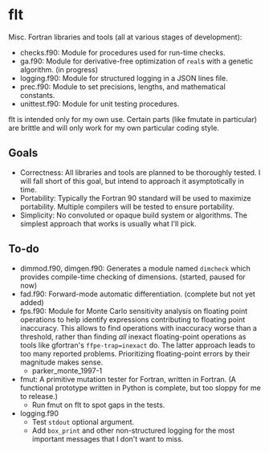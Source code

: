 # flt

Misc. Fortran libraries and tools (all at various stages of development):

- checks.f90: Module for procedures used for run-time checks.
- ga.f90: Module for derivative-free optimization of `real`s with a genetic algorithm. (in progress)
- logging.f90: Module for structured logging in a JSON lines file.
- prec.f90: Module to set precisions, lengths, and mathematical constants.
- unittest.f90: Module for unit testing procedures.

flt is intended only for my own use. Certain parts (like fmutate in particular) are brittle and will only work for my own particular coding style.

## Goals

- Correctness: All libraries and tools are planned to be thoroughly tested. I will fall short of this goal, but intend to approach it asymptotically in time.
- Portability: Typically the Fortran 90 standard will be used to maximize portability. Multiple compilers will be tested to ensure portability.
- Simplicity: No convoluted or opaque build system or algorithms. The simplest approach that works is usually what I'll pick.

## To-do

- dimmod.f90, dimgen.f90: Generates a module named `dimcheck` which provides compile-time checking of dimensions. (started, paused for now)
- fad.f90: Forward-mode automatic differentiation. (complete but not yet added)
- fps.f90: Module for Monte Carlo sensitivity analysis on floating point operations to help identify expressions contributing to floating point inaccuracy. This allows to find operations with inaccuracy worse than a threshold, rather than finding *all* inexact floating-point operations as tools like gfortran's `ffpe-trap=inexact` do. The latter approach leads to too many reported problems. Prioritizing floating-point errors by their magnitude makes sense.
    - parker_monte_1997-1
- fmut: A primitive mutation tester for Fortran, written in Fortran. (A functional prototype written in Python is complete, but too sloppy for me to release.)
    - Run fmut on flt to spot gaps in the tests.
- logging.f90
    - Test `stdout` optional argument.
    - Add `box_print` and other non-structured logging for the most important messages that I don't want to miss.
